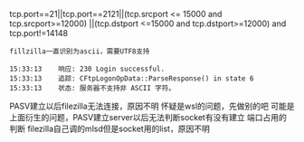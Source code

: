tcp.port==21||tcp.port==2121||(tcp.srcport <= 15000 and tcp.srcport>=12000) ||(tcp.dstport <=15000 and tcp.dstport>=12000)  and tcp.port!=14148




```text
fillzilla一直识别为ascii，需要UTF8支持

15:33:13	响应:	230 Login successful.
15:33:13	追踪:	CFtpLogonOpData::ParseResponse() in state 6
15:33:13	状态:	服务器不支持非 ASCII 字符。
```

PASV建立以后filezilla无法连接，原因不明
    怀疑是wsl的问题，先做别的吧
可能是上面衍生的问题，PASV建立server以后无法判断socket有没有建立
端口占用的判断
filezilla自己调的mlsd但是socket用的list，原因不明



